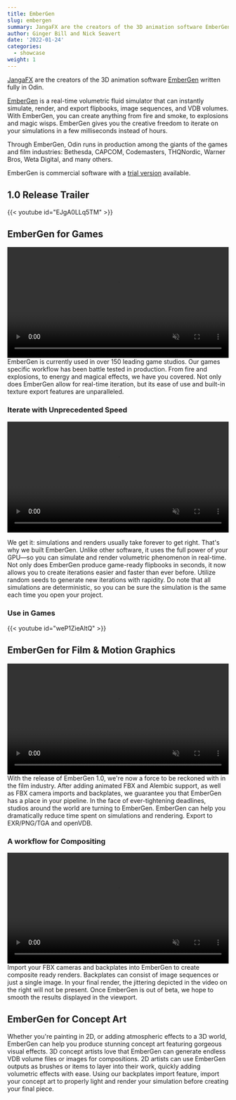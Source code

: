 ```yaml
---
title: EmberGen
slug: embergen
summary: JangaFX are the creators of the 3D animation software EmberGen written fully in Odin. <video autoplay loop muted class="showcase-preview"><source src="https://jangafx.com/Q12021Launch/Media_Organized/videos/EmberGen/Film/film-composite.mp4"></video>
author: Ginger Bill and Nick Seavert
date: '2022-01-24'
categories:
  - showcase
weight: 1
---
```


[JangaFX](https://jangafx.com/) are the creators of the 3D animation software [EmberGen](https://jangafx.com/software/embergen/) written fully in Odin.

[EmberGen](https://jangafx.com/software/embergen/) is a real-time volumetric fluid simulator that can instantly simulate, render, and export flipbooks, image sequences, and VDB volumes. With EmberGen, you can create anything from fire and smoke, to explosions and magic wisps. EmberGen gives you the creative freedom to iterate on your simulations in a few milliseconds instead of hours.

Through EmberGen, Odin runs in production among the giants of the games and film industries: Bethesda, CAPCOM, Codemasters, THQNordic, Warner Bros, Weta Digital, and many others.

EmberGen is commercial software with a [trial version](https://jangafx.com/software/embergen/download/) available.
<div class="clearfix"></div>

## 1.0 Release Trailer

{{< youtube id="EJgA0LLq5TM" >}}

## EmberGen for Games

<video width="100%" autoplay loop muted class="showcase-left"><source src="https://jangafx.com/Q12021Launch/Media_Organized/videos/EmberGen/Games/theascent.mp4"></video>
EmberGen is currently used in over 150 leading game studios. Our games specific workflow has been battle tested in production. From fire and explosions, to energy and magical effects, we have you covered. Not only does EmberGen allow for real-time iteration, but its ease of use and built-in texture export features are unparalleled.

<div class="pt-1 clearfix"></div>

### Iterate with Unprecedented Speed

<video width="100%" autoplay loop muted class="showcase-right"><source src="https://jangafx.com/Q12021Launch/Media_Organized/videos/EmberGen/Games/embergen-iterations.mp4"></video>

We get it: simulations and renders usually take forever to get right. That's why we built EmberGen. Unlike other software, it uses the full power of your GPU—so you can simulate and render volumetric phenomenon in real-time. Not only does EmberGen produce game-ready flipbooks in seconds, it now allows you to create iterations easier and faster than ever before. Utilize random seeds to generate new iterations with rapidity. Do note that all simulations are deterministic, so you can be sure the simulation is the same each time you open your project.

<div class="clearfix"></div>


### Use in Games

{{< youtube id="weP1ZieAltQ" >}}

## EmberGen for Film & Motion Graphics

<video width="100%" autoplay loop muted class="showcase-right"><source src="https://jangafx.com/Q12021Launch/Media_Organized/videos/EmberGen/Film/wargaming-01.mp4"></video>
With the release of EmberGen 1.0, we're now a force to be reckoned with in the film industry. After adding animated FBX and Alembic support, as well as FBX camera imports and backplates, we guarantee you that EmberGen has a place in your pipeline. In the face of ever-tightening deadlines, studios around the world are turning to EmberGen. EmberGen can help you dramatically reduce time spent on simulations and rendering. Export to EXR/PNG/TGA and openVDB.

<div class="clearfix"></div>

### A workflow for Compositing


<video width="100%" autoplay loop muted class="showcase-left"><source src="https://jangafx.com/Q12021Launch/Media_Organized/videos/EmberGen/Film/film-composite.mp4"></video>
Import your FBX cameras and backplates into EmberGen to create composite ready renders. Backplates can consist of image sequences or just a single image. In your final render, the jittering depicted in the video on the right will not be present. Once EmberGen is out of beta, we hope to smooth the results displayed in the viewport.

<div class="clearfix"></div>


## EmberGen for Concept Art

Whether you're painting in 2D, or adding atmospheric effects to a 3D world, EmberGen can help you produce stunning concept art featuring gorgeous visual effects. 3D concept artists love that EmberGen can generate endless VDB volume files or images for compositions. 2D artists can use EmberGen outputs as brushes or items to layer into their work, quickly adding volumetric effects with ease. Using our backplates import feature, import your concept art to properly light and render your simulation before creating your final piece.

<div class="clearfix"></div>
